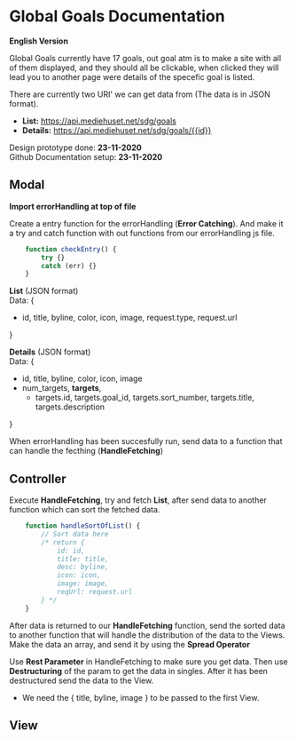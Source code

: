 # Global Goals Documentation

__English Version__

Global Goals currently have 17 goals, out goal atm is to make a site with all of them displayed, and they should all be clickable, when clicked they will lead you to another page were details of the specefic goal is listed.

There are currently two URI' we can get data from (The data is in JSON format).
* **List:** <https://api.mediehuset.net/sdg/goals>
*  **Details:** <https://api.mediehuset.net/sdg/goals/{{id}}>

Design prototype done: __23-11-2020__ <br>
Github Documentation setup: __23-11-2020__ <br>

## Modal

__Import errorHandling at top of file__

Create a entry function for the errorHandling (**Error Catching**). And make it a try and catch function with out functions from our errorHandling js file.

```js
    function checkEntry() {
        try {}
        catch (err) {}
    }
```

**List** (JSON format) <br>
Data: { <br>
- id, title, byline, color, icon, image, request.type, request.url <br>

}

**Details** (JSON format) <br>
Data: { <br>
- id, title, byline, color, icon, image <br>
- num_targets, **targets**, <br>
    - targets.id, targets.goal_id, targets.sort_number, targets.title, targets.description

}

When errorHandling has been succesfully run, send data to a function that can handle the fecthing (**HandleFetching**)

## Controller

Execute **HandleFetching**, try and fetch **List**, after send data to another function which can sort the fetched data.

```js
    function handleSortOfList() {
        // Sort data here
        /* return {
            id: id,
            title: title,
            desc: byline,
            icon: icon,
            image: image,
            reqUrl: request.url
        } */
    }
```

After data is returned to our **HandleFetching** function, send the sorted data to another function that will handle the distribution of the data to the Views. Make the data an array, and send it by using the **Spread Operator** <br>

Use **Rest Parameter** in HandleFetching to make sure you get data. Then use **Destructuring** of the param to get the data in singles. After it has been destructured send the data to the View. <br>
* We need the { title, byline, image } to be passed to the first View.

## View
